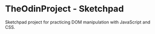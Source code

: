 # TheOdinProject - Sketchpad

Sketchpad project for practicing DOM manipulation with JavaScript and CSS.
